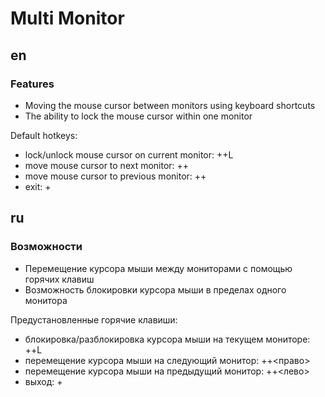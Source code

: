 # Multi Monitor

## en
### Features
+ Moving the mouse cursor between monitors using keyboard shortcuts
+ The ability to lock the mouse cursor within one monitor

Default hotkeys:
+ lock/unlock mouse cursor on current monitor: <ctrl>+<alt>+L
+ move mouse cursor to next monitor: <ctrl>+<cmd>+<right>
+ move mouse cursor to previous monitor: <ctrl>+<cmd>+<left>
+ exit: <ctrl>+<f12>

## ru
### Возможности
+ Перемещение курсора мыши между мониторами с помощью горячих клавиш
+ Возможность блокировки курсора мыши в пределах одного монитора

Предустановленные горячие клавиши:
+ блокировка/разблокировка курсора мыши на текущем мониторе: <ctrl>+<alt>+L
+ перемещение курсора мыши на следующий монитор: <ctrl>+<cmd>+<право>
+ перемещение курсора мыши на предыдущий монитор: <ctrl>+<cmd>+<лево>
+ выход: <ctrl>+<f12>
